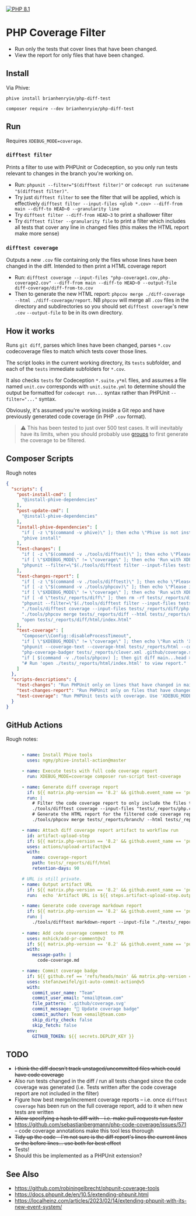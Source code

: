 [![PHP 8.1](https://img.shields.io/badge/PHP-8.1-8892BF.svg?logo=php)](https://php.net)

# PHP Coverage Filter

* Run only the tests that cover lines that have been changed.
* View the report for only files that have been changed. 

## Install

Via Phive:

```
phive install brianhenryie/php-diff-test
```

```
composer require --dev brianhenryie/php-diff-test
```

## Run

Requires `XDEBUG_MODE=coverage`.

### `difftest filter` 

Prints a filter to use with PHPUnit or Codeception, so you only run tests relevant to changes in the branch you're working on.

* Run: `phpunit --filter="$(difftest filter)"` or `codecept run suitename "$(difftest filter)"`.
* Try just `difftest filter` to see the filter that will be applied, which is effectively `difftest filter --input-files <glob *.cov> --diff-from main --diff-to HEAD~0 --granularity line`
* Try `difftest filter --diff-from HEAD~3` to print a shallower filter
* Try `difftest filter --granularity file` to print a filter which includes all tests that cover any line in changed files (this makes the HTML report make more sense)

### `difftest coverage`

Outputs a new `.cov` file containing only the files whose lines have been changed in the diff. Intended to then print a HTML coverage report

* Run: `difftest coverage --input-files "php-coverage1.cov,php-coverage2.cov" --diff-from main --diff-to HEAD~0 --output-file diff-coverage/diff-from-to.cov`
* Then to generate the new HTML report: `phpcov merge ./diff-coverage --html ./diff-coverage/report`. NB `phpcov` will merge all `.cov` files in the directory and subdirectories so you should set `difftest coverage`'s new `.cov` `--output-file` to be in its own directory.

## How it works

Runs `git diff`, parses which lines have been changed, parses `*.cov` codecoverage files to match which tests cover those lines.

The script looks in the current working directory, its `tests` subfolder, and each of the `tests` immediate subfolders for `*.cov`.

It also checks `tests` for Codeception `*.suite.y*ml` files, and assumes a file named `unit.cov` corresponds with `unit.suite.yml` to determine should the output be formatted for `codecept run...` syntax rather than PHPUnit `--filter="..."` syntax.

Obviously, it's assumed you're working inside a Git repo and have previously generated code coverage (in PHP `.cov` format).

> ⚠️ This has been tested to just over 500 test cases. It will inevitably have its limits, when you should probably use [groups](https://docs.phpunit.de/en/10.5/annotations.html#group) to first generate the coverage to be filtered.

## Composer Scripts

Rough notes

```json
{
  "scripts": {
    "post-install-cmd": [
      "@install-phive-dependencies"
    ],
    "post-update-cmd": [
      "@install-phive-dependencies"
    ],
    "install-phive-dependencies": [
      "if [ -z \"$(command -v phive)\" ]; then echo \"Phive is not installed. Run 'brew install gpg phive' or see https://phar.io/.\"; exit 1; fi;",
      "phive install"
    ],
    "test-changes": [
      "if [ -z \"$(command -v ./tools/difftest)\" ]; then echo \"Please install 'difftest' with 'phive install'.\"; exit 1; fi;",
      "if [ \"$XDEBUG_MODE\" != \"coverage\" ]; then echo 'Run with XDEBUG_MODE=coverage composer test-changes'; exit 1; fi;",
      "phpunit --filter=\"$(./tools/difftest filter --input-files tests/_reports/php.cov --granularity=line)\" --coverage-text;"
    ],
    "test-changes-report": [
      "if [ -z \"$(command -v ./tools/difftest)\" ]; then echo \"Please install 'difftest' with 'phive install'.\"; exit 1; fi;",
      "if [ -z \"$(command -v ./tools/phpcov)\" ]; then echo \"Please install 'phpcov' with 'phive install'.\"; exit 1; fi;",
      "if [ \"$XDEBUG_MODE\" != \"coverage\" ]; then echo 'Run with XDEBUG_MODE=coverage composer test-changes-report'; exit 1; fi;",
      "if [ -d \"tests/_reports/diff\" ]; then rm -rf tests/_reports/diff; fi;",
      "phpunit --filter=\"$(./tools/difftest filter --input-files tests/_reports/php.cov --granularity file)\" --coverage-text --coverage-php tests/_reports/diff/php.cov -d memory_limit=-1;",
      "./tools/difftest coverage --input-files tests/_reports/diff/php.cov --output-file tests/_reports/diff/php.cov;",
      "./tools/phpcov merge tests/_reports/diff --html tests/_reports/diff/html;",
      "open tests/_reports/diff/html/index.html"
    ],
    "test-coverage": [
      "Composer\\Config::disableProcessTimeout",
      "if [ \"$XDEBUG_MODE\" != \"coverage\" ]; then echo \"Run with 'XDEBUG_MODE=coverage composer test-coverage'\"; exit 1; fi;",
      "phpunit --coverage-text --coverage-html tests/_reports/html --coverage-clover tests/_reports/clover.xml --coverage-php tests/_reports/php.cov -d memory_limit=-1 --order-by=random",
      "php-coverage-badger tests/_reports/clover.xml .github/coverage.svg",
      "if [ $(command -v ./tools/phpcov) ]; then git diff main...head > /tmp/main.diff; ./tools/phpcov patch-coverage --path-prefix $(pwd) ./tests/_reports/php.cov /tmp/main.diff || true; fi;",
      "# Run 'open ./tests/_reports/html/index.html' to view report."
    ]
  },
  "scripts-descriptions": {
    "test-changes": "Run PHPUnit only on lines that have changed in main...HEAD",
    "test-changes-report": "Run PHPUnit only on files that have changed in main...HEAD and display the HTML report.",
    "test-coverage": "Run PHPUnit tests with coverage. Use 'XDEBUG_MODE=coverage composer test-coverage' to run, 'open ./tests/_reports/html/index.html' to view."
  }
}
```

## GitHub Actions

Rough notes:

```yaml

      - name: Install Phive tools
        uses: ngmy/phive-install-action@master

      - name: Execute tests with full code coverage report
        run: XDEBUG_MODE=coverage composer run-script test-coverage

      - name: Generate diff coverage report
        if: ${{ matrix.php-version == '8.2' && github.event_name == 'pull_request' }}
        run: |
          # Filter the code coverage report to only include the files that have changed.
          ./tools/difftest coverage --input-files "tests/_reports/php.cov" --diff-from origin/main --diff-to ${{ github.event.pull_request.head.sha }} --output-file tests/_reports/branch/branch.cov
          # Generate the HTML report for the filtered code coverage report.
          ./tools/phpcov merge tests/_reports/branch/ --html tests/_reports/diff/html

      - name: Attach diff coverage report artifact to workflow run
        id: artifact-upload-step
        if: ${{ matrix.php-version == '8.2' && github.event_name == 'pull_request' }}
        uses: actions/upload-artifact@v4
        with:
          name: coverage-report
          path: tests/_reports/diff/html
          retention-days: 90

      # URL is still private.
      - name: Output artifact URL
        if: ${{ matrix.php-version == '8.2' && github.event_name == 'pull_request' }}
        run:  echo 'Artifact URL is ${{ steps.artifact-upload-step.outputs.artifact-url }}'

      - name: Generate code coverage markdown report
        if: ${{ matrix.php-version == '8.2' && github.event_name == 'pull_request' }}
        run: |
          ./tools/difftest markdown-report --input-file "./tests/_reports/branch/branch.cov" --output-file code-coverage.md
        
      - name: Add code coverage comment to PR
        uses: mshick/add-pr-comment@v2
        if: ${{ matrix.php-version == '8.2' && github.event_name == 'pull_request' }}
        with:
          message-path: |
            code-coverage.md

      - name: Commit coverage badge
        if: ${{ github.ref == 'refs/heads/main' && matrix.php-version == '8.2' }} # only commit on main, on the PHP version we're using in production.
        uses: stefanzweifel/git-auto-commit-action@v5
        with:
          commit_user_name: "Team"
          commit_user_email: "email@team.com"
          file_pattern: '.github/coverage.svg'
          commit_message: "🤖 Update coverage badge"
          commit_author: Team <email@team.com>
          skip_dirty_check: false
          skip_fetch: false
        env:
          GITHUB_TOKEN: ${{ secrets.DEPLOY_KEY }}
```


## TODO

* ~~I think the diff doesn't track unstaged/uncommitted files which could have code coverage~~
* Also run tests changed in the diff / run all tests changed since the code coverage was generated (i.e. Tests written after the code coverage report are not included in the filter)
* Figure how best merge/increment coverage reports – i.e. once `difftest coverage` has been run on the full coverage report, add to it when new tests are written
* ~~Allow specifying a hash to diff with – i.e. make pull requests run faster~~
* https://github.com/sebastianbergmann/php-code-coverage/issues/571 – code coverage annotations make this tool less thorough 
* ~~Tidy up the code – I'm not sure is the diff report's lines the current lines or the before lines... use both for best effect~~
* Tests!
* Should this be implemented as a PHPUnit extension?

## See Also

* https://github.com/robiningelbrecht/phpunit-coverage-tools
* https://docs.phpunit.de/en/10.5/extending-phpunit.html
* https://localheinz.com/articles/2023/02/14/extending-phpunit-with-its-new-event-system/
